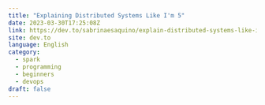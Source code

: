 ```yaml
---
title: "Explaining Distributed Systems Like I'm 5"
date: 2023-03-30T17:25:08Z
link: https://dev.to/sabrinaesaquino/explain-distributed-systems-like-im-5-51o6?utm_medium=RSS&utm_source=news.12bit.vn
site: dev.to
language: English
category:
  - spark
  - programming
  - beginners
  - devops
draft: false
---
```


